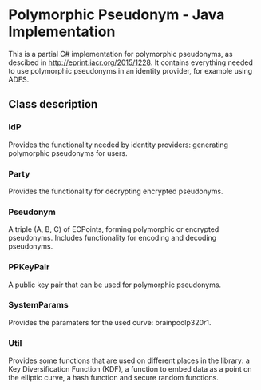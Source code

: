 # Polymorphic Pseudonym - Java Implementation
This is a partial C# implementation for polymorphic pseudonyms, as descibed in <http://eprint.iacr.org/2015/1228>.
It contains everything needed to use polymorphic pseudonyms in an identity provider, for example using ADFS.

## Class description
### IdP
Provides the functionality needed by identity providers: generating polymorphic pseudonyms for users.

### Party
Provides the functionality for decrypting encrypted pseudonyms.

### Pseudonym
A triple (A, B, C) of ECPoints, forming polymorphic or encrypted pseudonyms. Includes functionality for encoding and decoding pseudonyms.

### PPKeyPair
A public key pair that can be used for polymorphic pseudonyms.

### SystemParams
Provides the paramaters for the used curve: brainpoolp320r1.

### Util
Provides some functions that are used on different places in the library: a Key Diversification Function (KDF), a function to embed data as a point on the elliptic curve, a hash function and secure random functions.
